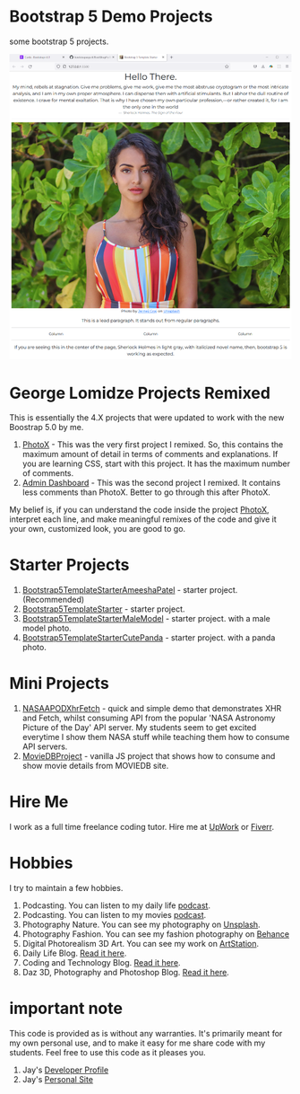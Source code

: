 # Bootstrap 5 Demo Projects

some bootstrap 5 projects.

![image info](bootstrapsite1.png)

# George Lomidze Projects Remixed

This is essentially the 4.X projects that were updated to work with the new Boostrap 5.0 by me.

1. [PhotoX](PhotoX) - This was the very first project I remixed. So, this contains the maximum amount of detail in terms of comments and explanations. If you are learning CSS, start with this project. It has the maximum number of comments.
1. [Admin Dashboard](AdminDashboard) - This was the second project I remixed. It contains less comments than PhotoX. Better to go through this after PhotoX.

My belief is, if you can understand the code inside the project [PhotoX](PhotoX), interpret each line, and make meaningful remixes of the code and give it your own, customized look, you are good to go.

# Starter Projects

1. [Bootstrap5TemplateStarterAmeeshaPatel](Bootstrap5TemplateStarterAmeeshaPatel) - starter project. (Recommended)
1. [Bootstrap5TemplateStarter](Bootstrap5TemplateStarter) - starter project.
1. [Bootstrap5TemplateStarterMaleModel](Bootstrap5TemplateStarterMaleModel) - starter project. with a male model photo.
1. [Bootstrap5TemplateStarterCutePanda](Bootstrap5TemplateStarterCutePanda) - starter project. with a panda photo.

# Mini Projects

1. [NASAAPODXhrFetch](NASAAPODXhrFetch) - quick and simple demo that demonstrates XHR and Fetch, whilst consuming API from the popular 'NASA Astronomy Picture of the Day' API server. My students seem to get excited everytime I show them NASA stuff while teaching them how to consume API servers.
1. [MovieDBProject](MovieDBProject) - vanilla JS project that shows how to consume and show movie details from MOVIEDB site. 

# Hire Me

I work as a full time freelance coding tutor. Hire me at [UpWork](https://www.upwork.com/fl/vijayasimhabr) or [Fiverr](https://www.fiverr.com/jay_codeguy). 

# Hobbies

I try to maintain a few hobbies.

1. Podcasting. You can listen to my daily life [podcast](https://stories.thechalakas.com/listen-to-podcast/).
1. Podcasting. You can listen to my movies [podcast](https://sandkdesignstudio.in/jays-movie-podcast/).
1. Photography Nature. You can see my photography on [Unsplash](https://unsplash.com/@jay_neeruhaaku).
1. Photography Fashion. You can see my fashion photography on [Behance](https://www.behance.net/vijayasimhabr)
1. Digital Photorealism 3D Art. You can see my work on [ArtStation](https://www.artstation.com/jay_kalenildana).
1. Daily Life Blog. [Read it here](https://medium.com/the-sanguine-tech-trainer).
1. Coding and Technology Blog. [Read it here](https://medium.com/projectwt).
1.  Daz 3D, Photography and Photoshop Blog. [Read it here](https://medium.com/random-pink-hula).

# important note 

This code is provided as is without any warranties. It's primarily meant for my own personal use, and to make it easy for me share code with my students. Feel free to use this code as it pleases you.

1. Jay's [Developer Profile](https://jay-study-nildana.github.io/developerprofile)
1. Jay's [Personal Site](https://stories.thechalakas.com/)
